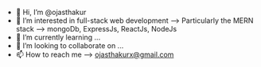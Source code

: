 - 👋 Hi, I’m @ojasthakur
- 👀 I’m interested in full-stack web development --> Particularly the MERN stack --> mongoDb, ExpressJs, ReactJs, NodeJs
- 🌱 I’m currently learning ...
- 💞️ I’m looking to collaborate on ...
- 📫 How to reach me --> ojasthakurx@gmail.com

<!---
ojasthakur/ojasthakur is a ✨ special ✨ repository because its `README.md` (this file) appears on your GitHub profile.
You can click the Preview link to take a look at your changes.
--->
